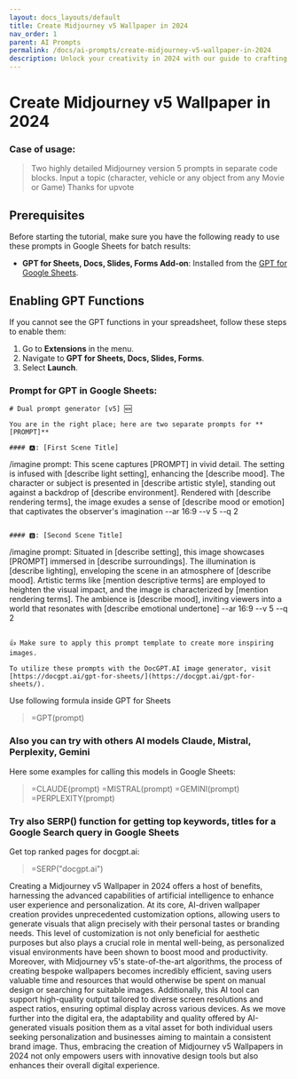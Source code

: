 ```yaml
---
layout: docs_layouts/default
title: Create Midjourney v5 Wallpaper in 2024
nav_order: 1
parent: AI Prompts
permalink: /docs/ai-prompts/create-midjourney-v5-wallpaper-in-2024
description: Unlock your creativity in 2024 with our guide to crafting stunning Midjourney v5 wallpapers. Dive into cutting-edge design techniques and elevate your digital space. Perfect for those seeking fresh, vibrant, and visually appealing desktop backgrounds.
---
```


# Create Midjourney v5 Wallpaper in 2024

### Case of usage:
> Two highly detailed Midjourney version 5 prompts in separate code blocks. Input a topic (character, vehicle or any object from any Movie or Game) Thanks for upvote

## Prerequisites

Before starting the tutorial, make sure you have the following ready to use these prompts in Google Sheets for batch results:

- **GPT for Sheets, Docs, Slides, Forms Add-on**: Installed from the [GPT for Google Sheets](https://workspace.google.com/u/0/marketplace/app/gpt_for_sheets_docs_forms_slides/466607203252).

## Enabling GPT Functions

If you cannot see the GPT functions in your spreadsheet, follow these steps to enable them:

1. Go to **Extensions** in the menu.
2. Navigate to **GPT for Sheets, Docs, Slides, Forms**.
3. Select **Launch**.


### Prompt for GPT in Google Sheets:
```shell
# Dual prompt generator [v5] 🆕

You are in the right place; here are two separate prompts for **[PROMPT]**

#### 🅰️: [First Scene Title]

```
/imagine prompt: This scene captures [PROMPT] in vivid detail. The setting is infused with [describe light setting], enhancing the [describe mood].
The character or subject is presented in [describe artistic style], standing out against a backdrop of [describe environment]. Rendered with
[describe rendering terms], the image exudes a sense of [describe mood or emotion] that captivates the observer's imagination --ar 16:9 --v 5 --q 2
```

#### 🅱️: [Second Scene Title]

```
/imagine prompt: Situated in [describe setting], this image showcases [PROMPT] immersed in [describe surroundings]. The illumination is
[describe lighting], enveloping the scene in an atmosphere of [describe mood]. Artistic terms like [mention descriptive terms] are employed to
heighten the visual impact, and the image is characterized by [mention rendering terms]. The ambience is [describe mood], inviting viewers
into a world that resonates with [describe emotional undertone] --ar 16:9 --v 5 --q 2
```

👍 Make sure to apply this prompt template to create more inspiring images. 

To utilize these prompts with the DocGPT.AI image generator, visit [https://docgpt.ai/gpt-for-sheets/](https://docgpt.ai/gpt-for-sheets/).
```

Use following formula inside GPT for Sheets
> =GPT(prompt)

### Also you can try with others AI models Claude, Mistral, Perplexity, Gemini
Here some examples for calling this models in Google Sheets:

> =CLAUDE(prompt)
> =MISTRAL(prompt)
> =GEMINI(prompt)
> =PERPLEXITY(prompt)


### Try also SERP() function for getting top keywords, titles for a Google Search query in Google Sheets

Get top ranked pages for docgpt.ai:

> =SERP("docgpt.ai")



Creating a Midjourney v5 Wallpaper in 2024 offers a host of benefits, harnessing the advanced capabilities of artificial intelligence to enhance user experience and personalization. At its core, AI-driven wallpaper creation provides unprecedented customization options, allowing users to generate visuals that align precisely with their personal tastes or branding needs. This level of customization is not only beneficial for aesthetic purposes but also plays a crucial role in mental well-being, as personalized visual environments have been shown to boost mood and productivity. Moreover, with Midjourney v5's state-of-the-art algorithms, the process of creating bespoke wallpapers becomes incredibly efficient, saving users valuable time and resources that would otherwise be spent on manual design or searching for suitable images. Additionally, this AI tool can support high-quality output tailored to diverse screen resolutions and aspect ratios, ensuring optimal display across various devices. As we move further into the digital era, the adaptability and quality offered by AI-generated visuals position them as a vital asset for both individual users seeking personalization and businesses aiming to maintain a consistent brand image. Thus, embracing the creation of Midjourney v5 Wallpapers in 2024 not only empowers users with innovative design tools but also enhances their overall digital experience.
